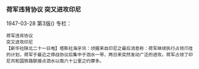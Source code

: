 ### 荷军违背协议  突又进攻印尼

1947-03-28
第3版()
专栏：

    荷军违背协议
    突又进攻印尼
    【新华社陕北二十一日电】塔斯社海牙讯：顷据来自印尼之最后消息称：荷军继续执行占领爪哇的计划，荷军于最近之停战协议后集中于泗水一带，两日来突然发动广泛的进攻。荷军占领了印尼共和国铁路联接点泗水以南六十公里之约摩多。
